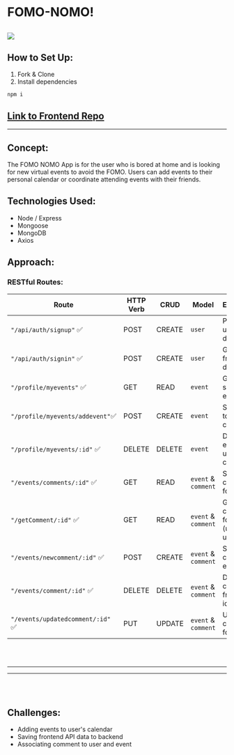  # FOMO-NOMO! 
![](src/css/images/home-page.png)
 ---

## How to Set Up:
1. Fork & Clone
2. Install dependencies
```
npm i
```

## [Link to Frontend Repo](https://github.com/SFX818/Team-5-frontend)

---

## Concept:

The FOMO NOMO App is for the user who is bored at home and is looking for new virtual events to avoid the FOMO. Users can add events to their personal calendar or coordinate attending events with their friends.


## Technologies Used:

* Node / Express
* Mongoose
* MongoDB
* Axios

## Approach:

### RESTful Routes: 

| Route | HTTP Verb | CRUD | Model | Explanation			
| ------------- | ------------- | ------------- | ------------- | ------------- |	
| `"/api/auth/signup"` ✅| POST | CREATE | `user` | Post a new user to database
|`"/api/auth/signin"` ✅| POST | CREATE | `user` | Get user from database
|`"/profile/myevents"` ✅| GET | READ | `event` | Gets user's saved events
|`"/profile/myevents/addevent"`✅ | POST | CREATE | `event` | Saves event to user's calendar
|`"/profile/myevents/:id"` ✅| DELETE | DELETE | `event` | Deletes event from user's calendar
|`"/events/comments/:id"` ✅| GET | READ | `event` & `comment` | See comments for event id
|`"/getComment/:id"` ✅| GET | READ | `event` & `comment` | Get single comment for event id (used for update)
|`"/events/newcomment/:id"` ✅| POST | CREATE | `event` & `comment` | Save comment to event id
|`"/events/comment/:id"` ✅| DELETE | DELETE | `event` & `comment` | Delete comment from event id
|`"/events/updatedcomment/:id"` ✅| PUT | UPDATE | `event` & `comment` | Update comment for event id



<br/>
<br/>

---

---

<br/>
<br/>

## Challenges:
- Adding events to user's calendar
- Saving frontend API data to backend
- Associating comment to user and event
